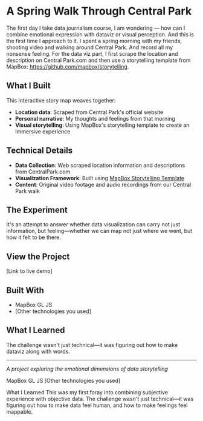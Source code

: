 # A Spring Walk Through Central Park

The first day I take data journalism course, I am wondering — how can I combine emotional expression with dataviz or visual perception. And this is the first time I approach to it. I spent a spring morning with my friends, shooting video and walking around Central Park. And record all my nonsense feeling. For the data viz part, I first scrape the location and description on Central Park.com and then use a storytelling template from MapBox: https://github.com/mapbox/storytelling.

## What I Built

This interactive story map weaves together:
- **Location data**: Scraped from Central Park's official website
- **Personal narrative**: My thoughts and feelings from that morning
- **Visual storytelling**: Using MapBox's storytelling template to create an immersive experience

## Technical Details

- **Data Collection**: Web scraped location information and descriptions from CentralPark.com
- **Visualization Framework**: Built using [MapBox Storytelling Template](https://github.com/mapbox/storytelling)
- **Content**: Original video footage and audio recordings from our Central Park walk

## The Experiment

It's an attempt to answer whether data visualization can carry not just information, but feeling—whether we can map not just where we went, but how it felt to be there.

## View the Project

[Link to live demo] <!-- [Add your project URL here](https://gracejiang0612.github.io/cherrybloom/) -->

## Built With

- MapBox GL JS
- [Other technologies you used]

## What I Learned

The challenge wasn't just technical—it was figuring out how to make dataviz along with words.

---

*A project exploring the emotional dimensions of data storytelling*

MapBox GL JS
[Other technologies you used]

What I Learned
This was my first foray into combining subjective experience with objective data. The challenge wasn't just technical—it was figuring out how to make data feel human, and how to make feelings feel mappable.
